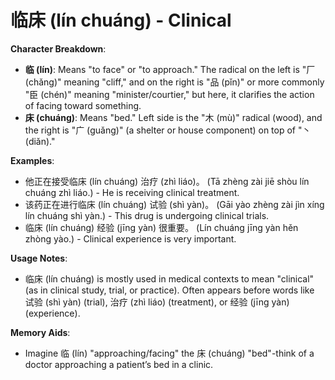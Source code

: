# **临床 (lín chuáng) - Clinical**

**Character Breakdown**:  
- **临 (lín)**: Means "to face" or "to approach." The radical on the left is "厂 (chǎng)" meaning "cliff," and on the right is "品 (pǐn)" or more commonly "臣 (chén)" meaning "minister/courtier," but here, it clarifies the action of facing toward something.  
- **床 (chuáng)**: Means "bed." Left side is the "木 (mù)" radical (wood), and the right is "广 (guǎng)" (a shelter or house component) on top of "丶 (diǎn)."

**Examples**:  
- 他正在接受临床 (lín chuáng) 治疗 (zhì liáo)。 (Tā zhèng zài jiē shòu lín chuáng zhì liáo.) - He is receiving clinical treatment.  
- 该药正在进行临床 (lín chuáng) 试验 (shì yàn)。 (Gāi yào zhèng zài jìn xíng lín chuáng shì yàn.) - This drug is undergoing clinical trials.  
- 临床 (lín chuáng) 经验 (jīng yàn) 很重要。 (Lín chuáng jīng yàn hěn zhòng yào.) - Clinical experience is very important.

**Usage Notes**:  
- 临床 (lín chuáng) is mostly used in medical contexts to mean "clinical" (as in clinical study, trial, or practice). Often appears before words like 试验 (shì yàn) (trial), 治疗 (zhì liáo) (treatment), or 经验 (jīng yàn) (experience).

**Memory Aids**:  
- Imagine 临 (lín) "approaching/facing" the 床 (chuáng) "bed"-think of a doctor approaching a patient’s bed in a clinic.